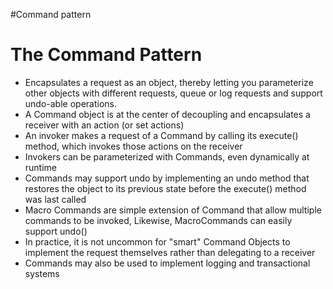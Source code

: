#Command pattern

The Command Pattern
=
- Encapsulates a request as an object, thereby letting you parameterize other objects with different requests, queue or log requests and support undo-able operations.
- A Command object is at the center of decoupling and encapsulates a receiver with an action (or set actions)
- An invoker makes a request of a Command by calling its execute() method, which invokes those actions on the receiver
- Invokers can be parameterized with Commands, even dynamically at runtime
- Commands may support undo by implementing an undo method that restores the object to its previous state before the execute() method was last called
- Macro Commands are simple extension of Command that allow multiple commands to be invoked, Likewise, MacroCommands can easily support undo()
- In practice, it is not uncommon for "smart" Command Objects to implement the request themselves rather than delegating to a receiver
- Commands may also be used to implement logging and transactional systems
 

